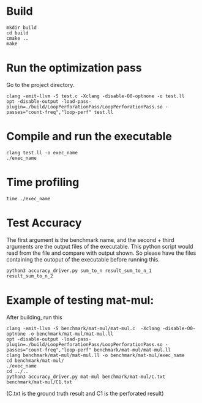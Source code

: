 # Build

```
mkdir build
cd build
cmake ..
make
```

# Run the optimization pass
Go to the project directory.
```
clang -emit-llvm -S test.c -Xclang -disable-O0-optnone -o test.ll
opt -disable-output -load-pass-plugin=./build/LoopPerforationPass/LoopPerforationPass.so -passes="count-freq","loop-perf" test.ll
```

# Compile and run the executable 
```
clang test.ll -o exec_name
./exec_name
```

# Time profiling
```
time ./exec_name
```


# Test Accuracy
The first argument is the benchmark name, and the second + third arguments are the output files of the executable. This python script would read from the file and compare with output shown. So please have the files containing the outoput of the executable before running this.

```
python3 accuracy_driver.py sum_to_n result_sum_to_n_1 result_sum_to_n_2
```


# Example of testing mat-mul:
After building, run this
```
clang -emit-llvm -S benchmark/mat-mul/mat-mul.c  -Xclang -disable-O0-optnone -o benchmark/mat-mul/mat-mul.ll
opt -disable-output -load-pass-plugin=./build/LoopPerforationPass/LoopPerforationPass.so -passes="count-freq","loop-perf" benchmark/mat-mul/mat-mul.ll
clang benchmark/mat-mul/mat-mul.ll -o benchmark/mat-mul/exec_name
cd benchmark/mat-mul/
./exec_name 
cd ../..
python3 accuracy_driver.py mat-mul benchmark/mat-mul/C.txt benchmark/mat-mul/C1.txt
``` 
(C.txt is the ground truth result and C1 is the perforated result)
